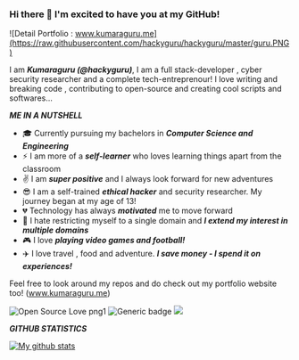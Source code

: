 ### Hi there 👋 I'm excited to have you at my GitHub!

![Detail Portfolio : www.kumaraguru.me](https://raw.githubusercontent.com/hackyguru/hackyguru/master/guru.PNG)

I am ***Kumaraguru (@hackyguru)***, I am a full stack-developer , cyber security researcher and a complete tech-entreprenour!
I love writing and breaking code , contributing to open-source and creating cool scripts and softwares...

***ME IN A NUTSHELL***

 - :mortar_board: Currently pursuing my bachelors in ***Computer Science and Engineering***
 - :zap: I am more of a ***self-learner*** who loves learning things apart from the classroom
 - :v: I am ***super positive*** and I always look forward for new adventures
 - :sunglasses: I am a self-trained ***ethical hacker*** and security researcher. My journey began at my age of 13!
 - :broken_heart: Technology has always ***motivated*** me to move forward
 - :open_hands: I hate restricting myself to a single domain and ***I extend my interest in multiple domains***
 - :video_game: I love ***playing video games and football!***
 - :airplane: I love travel , food and adventure. ***I save money - I spend it on experiences!***
 
 Feel free to look around my repos and do check out my portfolio website too! (www.kumaraguru.me)
 
 
![Open Source Love png1](https://badges.frapsoft.com/os/v1/open-source.png?v=103)
![Generic badge](https://img.shields.io/badge/ETHICAL-HACKER-<COLOR>.svg)
![](https://komarev.com/ghpvc/?username=hackyguru)

***GITHUB STATISTICS***

[![My github stats](https://github-readme-stats.vercel.app/api?username=hackyguru)](https://github.com/hackyguru/)
